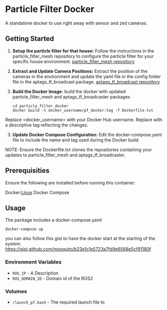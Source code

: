 # Particle Filter Docker

A standalone docker to use right away with sensor and zed cameras.

## Getting Started

1. **Setup the particle filter for that house:**
Follow the instructions in the particle_filter_mesh repository to configure the particle filter for your specific house environment.  [particle_filter_mesh repository](https://github.com/olaghattas/particle_filter_mesh) 

2. **Extract and Update Camera Positions:**
Extract the position of the cameras in the environment and update the yaml file in the config folder file in the aptags_tf_broadcast package. [aptags_tf_broadcast repository](https://github.com/olaghattas/aptags_tf_broadcast)

3. **Build the Docker Image:**
build the docker with updated particle_filter_mesh and aptags_tf_broadcaster packages
   ```
   cd particle_filter_docker
   docker build -t docker_username/pf_docker:tag -f Dockerfile.txt 
   ```
Replace <docker_username> with your Docker Hub username.
Replace <tag> with a descriptive tag reflecting the changes.

3. **Update Docker Compose Configuration:**
Edit the docker-compose.yaml file to include the name and tag used during the Docker build.

NOTE: Ensure the Dockerfile.txt clones the repositories containing your updates to particle_filter_mesh and aptags_tf_broadcaster.

## Prerequisities

Ensure the following are installed before running this container:

Docker:[Linux](https://docs.docker.com/linux/started/)
Docker Compose

## Usage
The package includes a docker-compose.yaml 

```
docker-compose up
```
you can also follow this gist to have the docker start at the starting of the system.
https://gist.github.com/mosquito/b23e1c1e5723a7fd9e6568e5cf91180f

### Environment Variables

* `ROS_IP` - A Description
* `ROS_DOMAIN_ID` - Domain id of the ROS2 

### Volumes

* `/launch_pf.bash` - The required launch file to 
